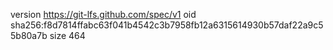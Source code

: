 version https://git-lfs.github.com/spec/v1
oid sha256:f8d7814ffabc63f041b4542c3b7958fb12a6315614930b57daf22a9c55b80a7b
size 464
